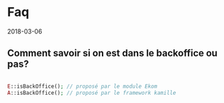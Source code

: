 Faq
==========
2018-03-06




Comment savoir si on est dans le backoffice ou pas?
----------------------------

```php

E::isBackOffice(); // proposé par le module Ekom
A::isBackOffice(); // proposé par le framework kamille


```